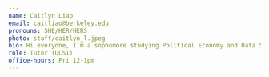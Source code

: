 ```yaml
---
name: Caitlyn Liao
email: caitliao@berkeley.edu
pronouns: SHE/HER/HERS
photo: staff/caitlyn_l.jpeg
bio: Hi everyone, I’m a sophomore studying Political Economy and Data Science! In my free time I love listening to music and singing.
role: Tutor (UCS1)
office-hours: Fri 12-1pm
---
```

